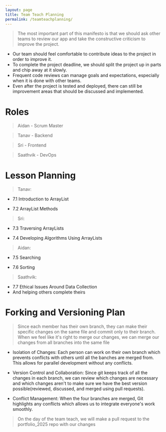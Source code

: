 ```yaml
---
layout: page
title: Team Teach Planning
permalink: /teamteachplanning/
---
```


> The most important part of this manifesto is that we should ask other teams to review our app and take the constructive criticism to improve the project.

- Our team should feel comfortable to contribute ideas to the project in order to improve it.
- To complete the project deadline, we should split the project up in parts and chip away at it slowly.
- Frequent code reviews can manage goals and expectations, especially when it is done with other teams.
- Even after the project is tested and deployed, there can still be improvement areas that should be discussed and implemented.

# Roles

> Aidan - Scrum Master

> Tanav - Backend

> Sri - Frontend

> Saathvik - DevOps

# Lesson Planning

> Tanav:

- 7.1 Introduction to ArrayList

- 7.2 ArrayList Methods

> Sri:

- 7.3 Traversing ArrayLists

- 7.4 Developing Algorithms Using ArrayLists

> Aidan:

- 7.5 Searching

- 7.6 Sorting

> Saathvik: 
- 7.7 Ethical Issues Around Data Collection
- And helping others complete theirs

# Forking and Versioning Plan

> Since each member has their own branch, they can make their specific changes on the same file and commit only to their branch. 
> When we feel like it's right to merge our changes, we can merge our changes from all branches into the same file

- Isolation of Changes: Each person can work on their own branch which prevents conflicts with others until all the banches are merged from. This allows for parallel development without any conflicts.

- Version Control and Collaboration: Since git keeps track of all the changes in each branch, we can review which changes are necessary and which changes aren't to make sure we have the best version possible(reviewed, discussed, and merged using pull requests).

- Conflict Management: When the four branches are merged, Git highlights any conflicts which allows us to integrate everyone's work smoothly.


> On the day of the team teach, we will make a pull request to the portfolio_2025 repo with our changes